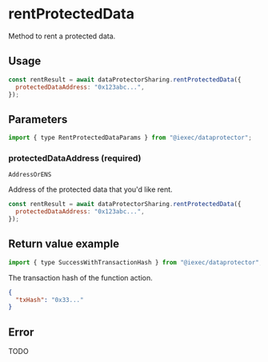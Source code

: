 # rentProtectedData

Method to rent a protected data.

## Usage

```js
const rentResult = await dataProtectorSharing.rentProtectedData({
  protectedDataAddress: "0x123abc...",
});
```

## Parameters

```js
import { type RentProtectedDataParams } from "@iexec/dataprotector";
```

### protectedDataAddress (required)

`AddressOrENS`

Address of the protected data that you'd like rent.

```js
const rentResult = await dataProtectorSharing.rentProtectedData({
  protectedDataAddress: "0x123abc...",
});
```

## Return value example

```js
import { type SuccessWithTransactionHash } from "@iexec/dataprotector";
```

The transaction hash of the function action.

```json
{
  "txHash": "0x33..."
}
```

## Error

TODO
